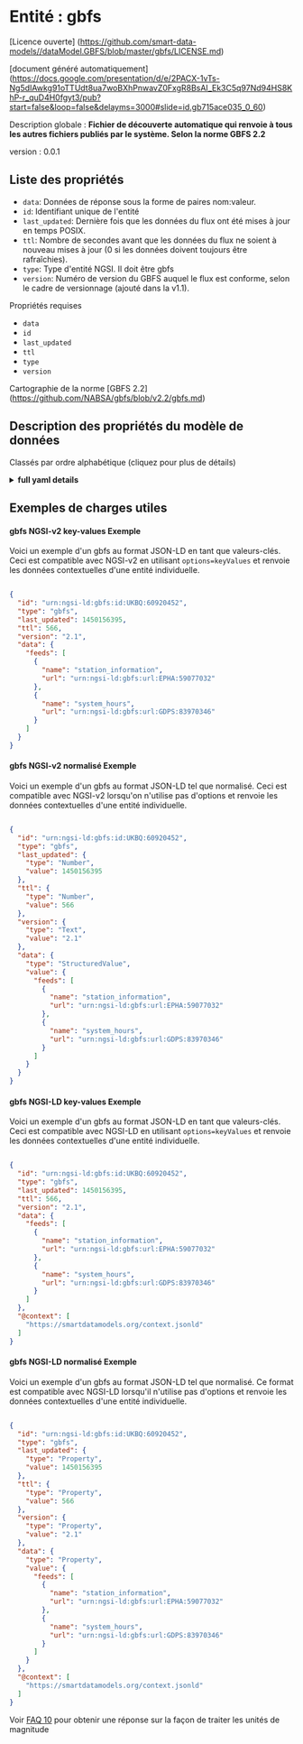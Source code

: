Entité : gbfs  
=============  
[Licence ouverte] (https://github.com/smart-data-models//dataModel.GBFS/blob/master/gbfs/LICENSE.md)  
[document généré automatiquement] (https://docs.google.com/presentation/d/e/2PACX-1vTs-Ng5dIAwkg91oTTUdt8ua7woBXhPnwavZ0FxgR8BsAI_Ek3C5q97Nd94HS8KhP-r_quD4H0fgyt3/pub?start=false&loop=false&delayms=3000#slide=id.gb715ace035_0_60)  
Description globale : **Fichier de découverte automatique qui renvoie à tous les autres fichiers publiés par le système. Selon la norme GBFS 2.2**  
version : 0.0.1  

## Liste des propriétés  

- `data`: Données de réponse sous la forme de paires nom:valeur.  - `id`: Identifiant unique de l'entité  - `last_updated`: Dernière fois que les données du flux ont été mises à jour en temps POSIX.  - `ttl`: Nombre de secondes avant que les données du flux ne soient à nouveau mises à jour (0 si les données doivent toujours être rafraîchies).  - `type`: Type d'entité NGSI. Il doit être gbfs  - `version`: Numéro de version du GBFS auquel le flux est conforme, selon le cadre de versionnage (ajouté dans la v1.1).    
Propriétés requises  
- `data`  - `id`  - `last_updated`  - `ttl`  - `type`  - `version`    
Cartographie de la norme [GBFS 2.2] (https://github.com/NABSA/gbfs/blob/v2.2/gbfs.md)  
## Description des propriétés du modèle de données  
Classés par ordre alphabétique (cliquez pour plus de détails)  
<details><summary><strong>full yaml details</strong></summary>    
```yaml  
gbfs:    
  description: 'Auto-discovery file that links to all of the other files published by the system. According to the Standard GBFS 2.2'    
  properties:    
    data:    
      description: 'Response data in the form of name:value pairs.'    
      patternProperties:    
        ^[a-z]{2,3}(-[A-Z]{2})?$:    
          properties:    
            feeds:    
              description: 'An array of all of the feeds that are published by the auto-discovery file. Each element in the array is an object with the keys below.'    
              items:    
                properties:    
                  name:    
                    description: 'Key identifying the type of feed this is. The key must be the base file name defined in the spec for the corresponding feed type.'    
                    enum:    
                      - gbfs    
                      - gbfs_versions    
                      - system_information    
                      - vehicle_types    
                      - station_information    
                      - station_status    
                      - free_bike_status    
                      - system_hours    
                      - system_alerts    
                      - system_calendar    
                      - system_regions    
                      - system_pricing_plans    
                      - geofencing_zones    
                    type: string    
                  url:    
                    description: 'URL for the feed.'    
                    format: uri    
                    type: string    
                required:    
                  - name    
                  - url    
                type: object    
              type: array    
          type: object    
      type: object    
      x-ngsi:    
        type: Property    
    id:    
      anyOf:    
        - description: 'Property. Identifier format of any NGSI entity'    
          maxLength: 256    
          minLength: 1    
          pattern: ^[\w\-\.\{\}\$\+\*\[\]`|~^@!,:\\]+$    
          type: string    
        - description: 'Property. Identifier format of any NGSI entity'    
          format: uri    
          type: string    
      description: 'Unique identifier of the entity'    
      x-ngsi:    
        type: Property    
    last_updated:    
      description: 'Last time the data in the feed was updated in POSIX time.'    
      minimum: 1450155600    
      type: integer    
      x-ngsi:    
        type: Property    
    ttl:    
      description: 'Number of seconds before the data in the feed will be updated again (0 if the data should always be refreshed).'    
      minimum: 0    
      type: integer    
      x-ngsi:    
        type: Property    
    type:    
      description: 'NGSI entity type. It has to be gbfs'    
      enum:    
        - gbfs    
      type: string    
      x-ngsi:    
        type: Property    
    version:    
      description: 'GBFS version number to which the feed conforms, according to the versioning framework (added in v1.1).'    
      enum:    
        - 2.1-RC    
        - 2.1-RC2    
        - 2.1    
        - 2.2    
        - 3.0-RC    
        - 3.0    
      type: string    
      x-ngsi:    
        type: Property    
  required:    
    - data    
    - id    
    - last_updated    
    - ttl    
    - type    
    - version    
  type: object    
  version: 0.0.1    
```  
</details>    
## Exemples de charges utiles  
#### gbfs NGSI-v2 key-values Exemple  
Voici un exemple d'un gbfs au format JSON-LD en tant que valeurs-clés. Ceci est compatible avec NGSI-v2 en utilisant `options=keyValues` et renvoie les données contextuelles d'une entité individuelle.  
```json  
{  
  "id": "urn:ngsi-ld:gbfs:id:UKBQ:60920452",  
  "type": "gbfs",  
  "last_updated": 1450156395,  
  "ttl": 566,  
  "version": "2.1",  
  "data": {  
    "feeds": [  
      {  
        "name": "station_information",  
        "url": "urn:ngsi-ld:gbfs:url:EPHA:59077032"  
      },  
      {  
        "name": "system_hours",  
        "url": "urn:ngsi-ld:gbfs:url:GDPS:83970346"  
      }  
    ]  
  }  
}  
```  
#### gbfs NGSI-v2 normalisé Exemple  
Voici un exemple d'un gbfs au format JSON-LD tel que normalisé. Ceci est compatible avec NGSI-v2 lorsqu'on n'utilise pas d'options et renvoie les données contextuelles d'une entité individuelle.  
```json  
{  
  "id": "urn:ngsi-ld:gbfs:id:UKBQ:60920452",  
  "type": "gbfs",  
  "last_updated": {  
    "type": "Number",  
    "value": 1450156395  
  },  
  "ttl": {  
    "type": "Number",  
    "value": 566  
  },  
  "version": {  
    "type": "Text",  
    "value": "2.1"  
  },  
  "data": {  
    "type": "StructuredValue",  
    "value": {  
      "feeds": [  
        {  
          "name": "station_information",  
          "url": "urn:ngsi-ld:gbfs:url:EPHA:59077032"  
        },  
        {  
          "name": "system_hours",  
          "url": "urn:ngsi-ld:gbfs:url:GDPS:83970346"  
        }  
      ]  
    }  
  }  
}  
```  
#### gbfs NGSI-LD key-values Exemple  
Voici un exemple d'un gbfs au format JSON-LD en tant que valeurs-clés. Ceci est compatible avec NGSI-LD en utilisant `options=keyValues` et renvoie les données contextuelles d'une entité individuelle.  
```json  
{  
  "id": "urn:ngsi-ld:gbfs:id:UKBQ:60920452",  
  "type": "gbfs",  
  "last_updated": 1450156395,  
  "ttl": 566,  
  "version": "2.1",  
  "data": {  
    "feeds": [  
      {  
        "name": "station_information",  
        "url": "urn:ngsi-ld:gbfs:url:EPHA:59077032"  
      },  
      {  
        "name": "system_hours",  
        "url": "urn:ngsi-ld:gbfs:url:GDPS:83970346"  
      }  
    ]  
  },  
  "@context": [  
    "https://smartdatamodels.org/context.jsonld"  
  ]  
}  
```  
#### gbfs NGSI-LD normalisé Exemple  
Voici un exemple d'un gbfs au format JSON-LD tel que normalisé. Ce format est compatible avec NGSI-LD lorsqu'il n'utilise pas d'options et renvoie les données contextuelles d'une entité individuelle.  
```json  
{  
  "id": "urn:ngsi-ld:gbfs:id:UKBQ:60920452",  
  "type": "gbfs",  
  "last_updated": {  
    "type": "Property",  
    "value": 1450156395  
  },  
  "ttl": {  
    "type": "Property",  
    "value": 566  
  },  
  "version": {  
    "type": "Property",  
    "value": "2.1"  
  },  
  "data": {  
    "type": "Property",  
    "value": {  
      "feeds": [  
        {  
          "name": "station_information",  
          "url": "urn:ngsi-ld:gbfs:url:EPHA:59077032"  
        },  
        {  
          "name": "system_hours",  
          "url": "urn:ngsi-ld:gbfs:url:GDPS:83970346"  
        }  
      ]  
    }  
  },  
  "@context": [  
    "https://smartdatamodels.org/context.jsonld"  
  ]  
}  
```  
Voir [FAQ 10](https://smartdatamodels.org/index.php/faqs/) pour obtenir une réponse sur la façon de traiter les unités de magnitude